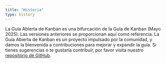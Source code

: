 ```yaml
---
title: "Historia"
type: history
---
```


La Guía Abierta de Kanban es una bifurcación de la Guía de Kanban (Mayo 2025). Las versiones anteriores se proporcionan aquí como referencia. La Guía Abierta de Kanban es un proyecto impulsado por la comunidad, y damos la bienvenida a contribuciones para mejorar y expandir la guía. Si tienes sugerencias o te gustaría contribuir, por favor visita nuestro [repositorio de GitHub](https://github.com/KanbanGuides/OpenGuideToKanban).
